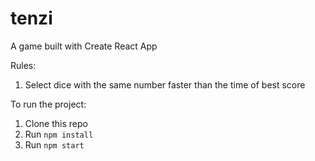 # tenzi
A game built with Create React App

Rules:
  1. Select dice with the same number faster than the time of best score

To run the project:
  1. Clone this repo
  2. Run `npm install`
  3. Run `npm start`

